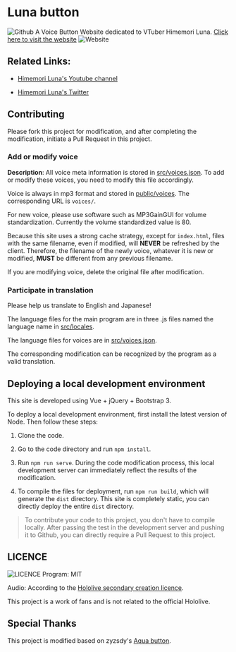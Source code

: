 # Luna button
![Github](https://img.shields.io/github/last-commit/monoai/luna-button)
A Voice Button Website dedicated to VTuber Himemori Luna.
[Click here to visit the website](https://luna-button.vercel.app)
![Website](https://img.shields.io/website?url=https%3A%2F%2Fluna-button.vercel.app)

## Related Links:

* [Himemori Luna's Youtube channel](https://www.youtube.com/channel/UCa9Y57gfeY0Zro_noHRVrnw)

* [Himemori Luna's Twitter](https://twitter.com/himemoriluna)

## Contributing

Please fork this project for modification, and after completing the modification, initiate a Pull Request in this project.

### Add or modify voice

**Description**: All voice meta information is stored in [src/voices.json](src/voices.json). To add or modify these voices, you need to modify this file accordingly.

Voice is always in mp3 format and stored in [public/voices](public/voices). The corresponding URL is `voices/`.

For new voice, please use software such as MP3GainGUI for volume standardization. Currently the volume standardized value is 80.

Because this site uses a strong cache strategy, except for `index.html`, files with the same filename, even if modified, will **NEVER** be refreshed by the client. Therefore, the filename of the newly voice, whatever it is new or modified, **MUST** be different from any previous filename.

If you are modifying voice, delete the original file after modification.

### Participate in translation

Please help us translate to English and Japanese!

The language files for the main program are in three .js files named the language name in [src/locales](src/locales).

The language files for voices are in [src/voices.json](src/voices.json).

The corresponding modification can be recognized by the program as a valid translation.

## Deploying a local development environment

This site is developed using Vue + jQuery + Bootstrap 3.

To deploy a local development environment, first install the latest version of Node. Then follow these steps:

1. Clone the code.

2. Go to the code directory and run `npm install`.

3. Run `npm run serve`. During the code modification process, this local development server can immediately reflect the results of the modification.

4. To compile the files for deployment, run `npm run build`, which will generate the `dist` directory. This site is completely static, you can directly deploy the entire `dist` directory.

> To contribute your code to this project, you don't have to compile locally. After passing the test in the development server and pushing it to Github, you can directly require a Pull Request to this project.

## LICENCE
![LICENCE](https://img.shields.io/github/license/monoai/luna-button)
Program: MIT

Audio: According to the [Hololive secondary creation licence](https://www.hololive.tv/terms).

This project is a work of fans and is not related to the official Hololive.

## Special Thanks

This project is modified based on zyzsdy's [Aqua button](https://github.com/zyzsdy/aqua-button).
